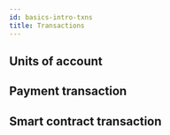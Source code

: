 ```yaml
---
id: basics-intro-txns
title: Transactions
---
```

## Units of account

## Payment transaction

## Smart contract transaction